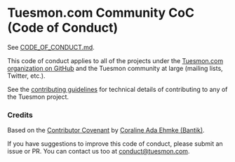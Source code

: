 # Tuesmon.com Community CoC (Code of Conduct)

See [CODE_OF_CONDUCT.md](https://github.com/tuesmoncom/code-of-conduct/blob/master/CODE_OF_CONDUCT.md).

This code of conduct applies to all of the projects under the
[Tuesmon.com organization on GitHub](https://github.com/orgs/tuesmoncom/) and the
 Tuesmon community at large (mailing lists, Twitter, etc.).

See the [contributing guidelines](https://github.com/tuesmoncom/tuesmon-back/blob/master/CONTRIBUTING.md)
for technical details of contributing to any of the Tuesmon project.


### Credits

Based on the [Contributor Covenant](https://github.com/Bantik/contributor_covenant)
by [Coraline Ada Ehmke (Bantik)](https://github.com/Bantik).

If you have suggestions to improve this code of conduct, please submit an issue or PR. You can
contact us too at [conduct@tuesmon.com](mailto:coc@tuesmon.com).
